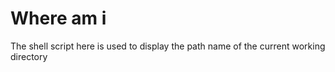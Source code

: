 # Where am i
The shell script here is used to display the path name of the current working directory

